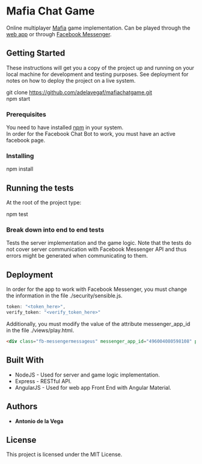 # Mafia Chat Game

Online multiplayer [Mafia](https://en.wikipedia.org/wiki/Mafia_(party_game)) game implementation. Can be played through the [web app](https://mafiachatgame.herokuapp.com) or through [Facebook Messenger](https://facebook.com/mafiachatgame).

## Getting Started

These instructions will get you a copy of the project up and running on your local machine for development and testing purposes. See deployment for notes on how to deploy the project on a live system.  

git clone https://github.com/adelavegaf/mafiachatgame.git  
npm start  

### Prerequisites

You need to have installed [npm](https://www.npmjs.com/) in your system.  
In order for the Facebook Chat Bot to work, you must have an active facebook page.  

### Installing

npm install  

## Running the tests

At the root of the project type:

npm test

### Break down into end to end tests

Tests the server implementation and the game logic. Note that the tests do not cover server communication with Facebook Messenger API and thus errors might be generated when communicating to them.

## Deployment


In order for the app to work with Facebook Messenger, you must change the information in the file ./security/sensible.js.

```javascript
token: "<token_here>",
verify_token: "<verify_token_here>"
```

Additionally, you must modify the value of the attribute messenger_app_id in the file ./views/play.html.

```html
<div class="fb-messengermessageus" messenger_app_id="496004080598108" page_id="1691882611078540" color="white" size="xlarge">
```

## Built With

* NodeJS - Used for server and game logic implementation.
* Express - RESTful API.
* AngularJS - Used for web app Front End with Angular Material.

## Authors

* **Antonio de la Vega**

## License

This project is licensed under the MIT License.